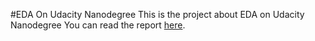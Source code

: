 #EDA On Udacity Nanodegree
This is the project about EDA on Udacity Nanodegree
You can read the report [here](http://www.jianshu.com/p/a18c68d9d962).
